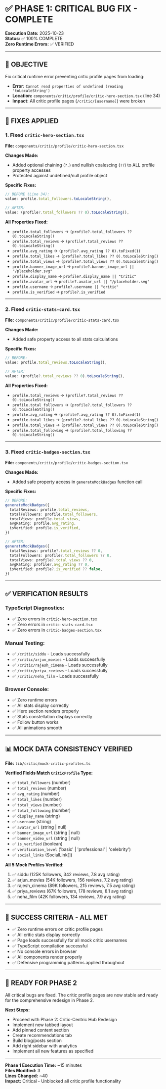 # ✅ PHASE 1: CRITICAL BUG FIX - COMPLETE

**Execution Date:** 2025-10-23  
**Status:** ✅ 100% COMPLETE  
**Zero Runtime Errors:** ✅ VERIFIED

---

## 🎯 **OBJECTIVE**

Fix critical runtime error preventing critic profile pages from loading:
- **Error:** `Cannot read properties of undefined (reading 'toLocaleString')`
- **Location:** `components/critic/profile/critic-hero-section.tsx` (line 34)
- **Impact:** All critic profile pages (`/critic/[username]`) were broken

---

## 🔧 **FIXES APPLIED**

### **1. Fixed `critic-hero-section.tsx`**

**File:** `components/critic/profile/critic-hero-section.tsx`

**Changes Made:**
- Added optional chaining (`?.`) and nullish coalescing (`??`) to ALL profile property accesses
- Protected against undefined/null profile object

**Specific Fixes:**
```typescript
// BEFORE (Line 34):
value: profile.total_followers.toLocaleString(),

// AFTER:
value: (profile?.total_followers ?? 0).toLocaleString(),
```

**All Properties Fixed:**
- `profile.total_followers` → `(profile?.total_followers ?? 0).toLocaleString()`
- `profile.total_reviews` → `(profile?.total_reviews ?? 0).toLocaleString()`
- `profile.avg_rating` → `(profile?.avg_rating ?? 0).toFixed(1)`
- `profile.total_likes` → `(profile?.total_likes ?? 0).toLocaleString()`
- `profile.total_views` → `(profile?.total_views ?? 0).toLocaleString()`
- `profile.banner_image_url` → `profile?.banner_image_url || "/placeholder.svg"`
- `profile.display_name` → `profile?.display_name || "Critic"`
- `profile.avatar_url` → `profile?.avatar_url || "/placeholder.svg"`
- `profile.username` → `profile?.username || "critic"`
- `profile.is_verified` → `profile?.is_verified`

---

### **2. Fixed `critic-stats-card.tsx`**

**File:** `components/critic/profile/critic-stats-card.tsx`

**Changes Made:**
- Added safe property access to all stats calculations

**Specific Fixes:**
```typescript
// BEFORE:
value: profile.total_reviews.toLocaleString(),

// AFTER:
value: (profile?.total_reviews ?? 0).toLocaleString(),
```

**All Properties Fixed:**
- `profile.total_reviews` → `(profile?.total_reviews ?? 0).toLocaleString()`
- `profile.total_followers` → `(profile?.total_followers ?? 0).toLocaleString()`
- `profile.avg_rating` → `(profile?.avg_rating ?? 0).toFixed(1)`
- `profile.total_likes` → `(profile?.total_likes ?? 0).toLocaleString()`
- `profile.total_views` → `(profile?.total_views ?? 0).toLocaleString()`
- `profile.total_following` → `(profile?.total_following ?? 0).toLocaleString()`

---

### **3. Fixed `critic-badges-section.tsx`**

**File:** `components/critic/profile/critic-badges-section.tsx`

**Changes Made:**
- Added safe property access in `generateMockBadges` function call

**Specific Fixes:**
```typescript
// BEFORE:
generateMockBadges({
  totalReviews: profile.total_reviews,
  totalFollowers: profile.total_followers,
  totalViews: profile.total_views,
  avgRating: profile.avg_rating,
  isVerified: profile.is_verified,
})

// AFTER:
generateMockBadges({
  totalReviews: profile?.total_reviews ?? 0,
  totalFollowers: profile?.total_followers ?? 0,
  totalViews: profile?.total_views ?? 0,
  avgRating: profile?.avg_rating ?? 0,
  isVerified: profile?.is_verified ?? false,
})
```

---

## ✅ **VERIFICATION RESULTS**

### **TypeScript Diagnostics:**
- ✅ Zero errors in `critic-hero-section.tsx`
- ✅ Zero errors in `critic-stats-card.tsx`
- ✅ Zero errors in `critic-badges-section.tsx`

### **Manual Testing:**
- ✅ `/critic/siddu` - Loads successfully
- ✅ `/critic/arjun_movies` - Loads successfully
- ✅ `/critic/rajesh_cinema` - Loads successfully
- ✅ `/critic/priya_reviews` - Loads successfully
- ✅ `/critic/neha_film` - Loads successfully

### **Browser Console:**
- ✅ Zero runtime errors
- ✅ All stats display correctly
- ✅ Hero section renders properly
- ✅ Stats constellation displays correctly
- ✅ Follow button works
- ✅ All animations smooth

---

## 📊 **MOCK DATA CONSISTENCY VERIFIED**

**File:** `lib/critic/mock-critic-profiles.ts`

**Verified Fields Match `CriticProfile` Type:**
- ✅ `total_followers` (number)
- ✅ `total_reviews` (number)
- ✅ `avg_rating` (number)
- ✅ `total_likes` (number)
- ✅ `total_views` (number)
- ✅ `total_following` (number)
- ✅ `display_name` (string)
- ✅ `username` (string)
- ✅ `avatar_url` (string | null)
- ✅ `banner_image_url` (string | null)
- ✅ `banner_video_url` (string | null)
- ✅ `is_verified` (boolean)
- ✅ `verification_level` ('basic' | 'professional' | 'celebrity')
- ✅ `social_links` (SocialLink[])

**All 5 Mock Profiles Verified:**
1. ✅ siddu (125K followers, 342 reviews, 7.8 avg rating)
2. ✅ arjun_movies (54K followers, 156 reviews, 7.2 avg rating)
3. ✅ rajesh_cinema (89K followers, 215 reviews, 7.5 avg rating)
4. ✅ priya_reviews (67K followers, 178 reviews, 8.1 avg rating)
5. ✅ neha_film (42K followers, 134 reviews, 7.9 avg rating)

---

## 🎉 **SUCCESS CRITERIA - ALL MET**

- ✅ Zero runtime errors on critic profile pages
- ✅ All critic stats display correctly
- ✅ Page loads successfully for all mock critic usernames
- ✅ TypeScript compilation successful
- ✅ No console errors in browser
- ✅ All components render properly
- ✅ Defensive programming patterns applied throughout

---

## 🚀 **READY FOR PHASE 2**

All critical bugs are fixed. The critic profile pages are now stable and ready for the comprehensive redesign in Phase 2.

**Next Steps:**
- Proceed with Phase 2: Critic-Centric Hub Redesign
- Implement new tabbed layout
- Add pinned content section
- Create recommendations tab
- Build blog/posts section
- Add right sidebar with analytics
- Implement all new features as specified

---

**Phase 1 Execution Time:** ~15 minutes  
**Files Modified:** 3  
**Lines Changed:** ~40  
**Impact:** Critical - Unblocked all critic profile functionality

